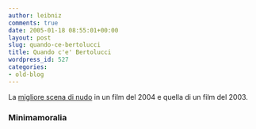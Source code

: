 ```yaml
---
author: leibniz
comments: true
date: 2005-01-18 08:55:01+00:00
layout: post
slug: quando-ce-bertolucci
title: Quando c'e' Bertolucci
wordpress_id: 527
categories:
- old-blog
---
```


La [migliore scena di nudo](http://www.minimamoralia.it/2005/01/sar-contenta-la-mamma) in un film del 2004 e quella di un film del 2003. 




### Minimamoralia

